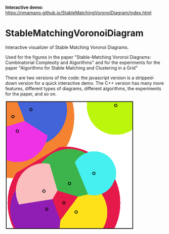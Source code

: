 **Interactive demo:**
https://nmamano.github.io/StableMatchingVoronoiDiagram/index.html

# StableMatchingVoronoiDiagram
Interactive visualizer of Stable Matching Voronoi Diagrams.

Used for the figures in the paper "Stable-Matching Voronoi Diagrams: Combinatorial Complexity and Algorithms"
and for the experiments for the paper "Algorithms for Stable Matching and Clustering in a Grid"

There are two versions of the code: the javascript version is a stripped-down version for a quick interactive demo. The C++ version has many more features, different types of diagrams, different algorithms, the experiments for the paper, and so on.

[![Illustration](illustration.PNG "Illustration")](https://nmamano.github.io/StableMatchingVoronoiDiagram/index.html)
